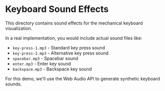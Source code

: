 # Keyboard Sound Effects

This directory contains sound effects for the mechanical keyboard visualization.

In a real implementation, you would include actual sound files like:
- `key-press-1.mp3` - Standard key press sound
- `key-press-2.mp3` - Alternative key press sound
- `spacebar.mp3` - Spacebar sound
- `enter.mp3` - Enter key sound
- `backspace.mp3` - Backspace key sound

For this demo, we'll use the Web Audio API to generate synthetic keyboard sounds.
